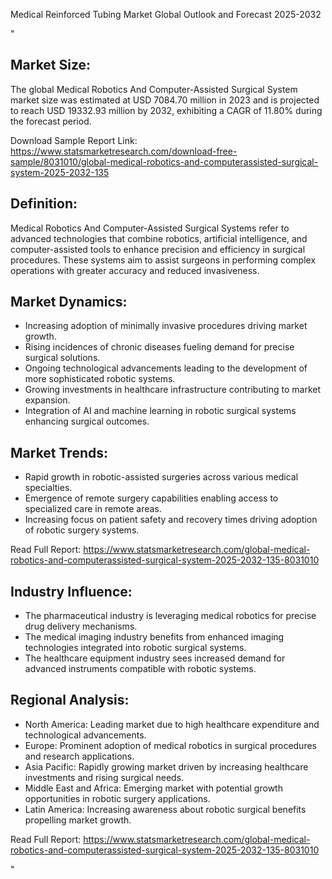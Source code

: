 Medical Reinforced Tubing Market Global Outlook and Forecast 2025-2032

"<h2>Market Size:</h2>
<p>The global Medical Robotics And Computer-Assisted Surgical System market size was estimated at USD 7084.70 million in 2023 and is projected to reach USD 19332.93 million by 2032, exhibiting a CAGR of 11.80% during the forecast period.</p>
<p>Download Sample Report Link: <a href='https://www.statsmarketresearch.com/download-free-sample/8031010/global-medical-robotics-and-computerassisted-surgical-system-2025-2032-135'>https://www.statsmarketresearch.com/download-free-sample/8031010/global-medical-robotics-and-computerassisted-surgical-system-2025-2032-135</a></p>

<h2>Definition:</h2>
<p>Medical Robotics And Computer-Assisted Surgical Systems refer to advanced technologies that combine robotics, artificial intelligence, and computer-assisted tools to enhance precision and efficiency in surgical procedures. These systems aim to assist surgeons in performing complex operations with greater accuracy and reduced invasiveness.</p>

<h2>Market Dynamics:</h2>
<ul>
  <li>Increasing adoption of minimally invasive procedures driving market growth.</li>
  <li>Rising incidences of chronic diseases fueling demand for precise surgical solutions.</li>
  <li>Ongoing technological advancements leading to the development of more sophisticated robotic systems.</li>
  <li>Growing investments in healthcare infrastructure contributing to market expansion.</li>
  <li>Integration of AI and machine learning in robotic surgical systems enhancing surgical outcomes.</li>
</ul>

<h2>Market Trends:</h2>
<ul>
  <li>Rapid growth in robotic-assisted surgeries across various medical specialties.</li>
  <li>Emergence of remote surgery capabilities enabling access to specialized care in remote areas.</li>
  <li>Increasing focus on patient safety and recovery times driving adoption of robotic surgery systems.</li>
</ul>
<p>Read Full Report: <a href='https://www.statsmarketresearch.com/global-medical-robotics-and-computerassisted-surgical-system-2025-2032-135-8031010'>https://www.statsmarketresearch.com/global-medical-robotics-and-computerassisted-surgical-system-2025-2032-135-8031010</a></p>

<h2>Industry Influence:</h2>
<ul>
  <li>The pharmaceutical industry is leveraging medical robotics for precise drug delivery mechanisms.</li>
  <li>The medical imaging industry benefits from enhanced imaging technologies integrated into robotic surgical systems.</li>
  <li>The healthcare equipment industry sees increased demand for advanced instruments compatible with robotic systems.</li>
</ul>

<h2>Regional Analysis:</h2>
<ul>
  <li>North America: Leading market due to high healthcare expenditure and technological advancements.</li>
  <li>Europe: Prominent adoption of medical robotics in surgical procedures and research applications.</li>
  <li>Asia Pacific: Rapidly growing market driven by increasing healthcare investments and rising surgical needs.</li>
  <li>Middle East and Africa: Emerging market with potential growth opportunities in robotic surgery applications.</li>
  <li>Latin America: Increasing awareness about robotic surgical benefits propelling market growth.</li>
</ul>
<p>Read Full Report: <a href='https://www.statsmarketresearch.com/global-medical-robotics-and-computerassisted-surgical-system-2025-2032-135-8031010'>https://www.statsmarketresearch.com/global-medical-robotics-and-computerassisted-surgical-system-2025-2032-135-8031010</a></p>"
